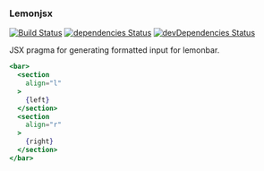 ### Lemonjsx

[![Build Status](https://travis-ci.org/dantix/lemonjsx.svg?branch=master)](https://travis-ci.org/dantix/lemonjsx)
[![dependencies Status](https://david-dm.org/dantix/lemonjsx/status.svg)](https://david-dm.org/dantix/lemonjsx)
[![devDependencies Status](https://david-dm.org/dantix/lemonjsx/dev-status.svg)](https://david-dm.org/dantix/lemonjsx?type=dev)

JSX pragma for generating formatted input for lemonbar.


```jsx
<bar>
  <section
    align="l"
  >
    {left}
  </section>
  <section
    align="r"
  >
    {right}
  </section>
</bar>
```
